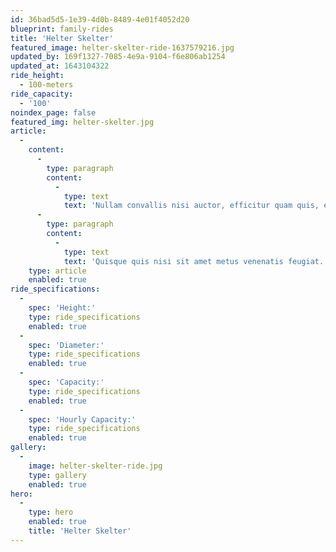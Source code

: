 ```yaml
---
id: 36bad5d5-1e39-4d0b-8489-4e01f4052d20
blueprint: family-rides
title: 'Helter Skelter'
featured_image: helter-skelter-ride-1637579216.jpg
updated_by: 169f1327-7085-4e9a-9104-f6e806ab1254
updated_at: 1643104322
ride_height:
  - 100-meters
ride_capacity:
  - '100'
noindex_page: false
featured_img: helter-skelter.jpg
article:
  -
    content:
      -
        type: paragraph
        content:
          -
            type: text
            text: 'Nullam convallis nisi auctor, efficitur quam quis, euismod mauris. Suspendisse sed pulvinar mauris. Pellentesque hendrerit felis tellus, ac hendrerit erat dapibus vitae. In pellentesque interdum justo, eget porta magna laoreet quis. Mauris est ligula, pulvinar ut luctus vel, egestas sit amet tellus.'
      -
        type: paragraph
        content:
          -
            type: text
            text: 'Quisque quis nisi sit amet metus venenatis feugiat. Vestibulum in varius nunc. Mauris pharetra lacinia vulputate. Cras mollis leo eget consequat finibus. Sed aliquet enim sit amet efficitur condimentum. Ut varius interdum ex, ut.'
    type: article
    enabled: true
ride_specifications:
  -
    spec: 'Height:'
    type: ride_specifications
    enabled: true
  -
    spec: 'Diameter:'
    type: ride_specifications
    enabled: true
  -
    spec: 'Capacity:'
    type: ride_specifications
    enabled: true
  -
    spec: 'Hourly Capacity:'
    type: ride_specifications
    enabled: true
gallery:
  -
    image: helter-skelter-ride.jpg
    type: gallery
    enabled: true
hero:
  -
    type: hero
    enabled: true
    title: 'Helter Skelter'
---
```

